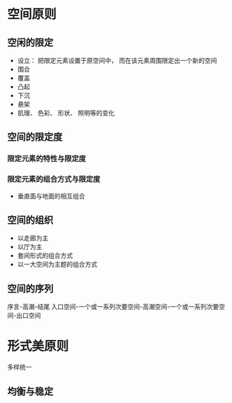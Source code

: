# 空间原则

## 空闲的限定

- 设立： 把限定元素设置于原空间中， 而在该元素周围限定出一个新的空间
- 围合
- 覆盖
- 凸起
- 下沉
- 悬架
- 肌理、 色彩、 形状、 照明等的变化

## 空间的限定度

### 限定元素的特性与限定度

### 限定元素的组合方式与限定度

- 垂直面与地面的相互组合

## 空间的组织

- 以走廊为主
- 以厅为主
- 套间形式的组合方式
- 以一大空间为主题的组合方式

## 空间的序列

序言-高潮-结尾
入口空间-一个或一系列次要空间-高潮空间-一个或一系列次要空间-出口空间
# 形式美原则
多样统一
## 均衡与稳定

